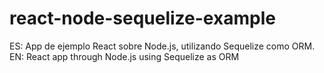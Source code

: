 # react-node-sequelize-example
ES: App de ejemplo React sobre Node.js, utilizando Sequelize como ORM. EN: React app through Node.js using Sequelize as ORM
